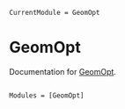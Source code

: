 ```@meta
CurrentModule = GeomOpt
```

# GeomOpt

Documentation for [GeomOpt](https://github.com/CedricTravelletti/GeomOpt.jl).

```@index
```

```@autodocs
Modules = [GeomOpt]
```
